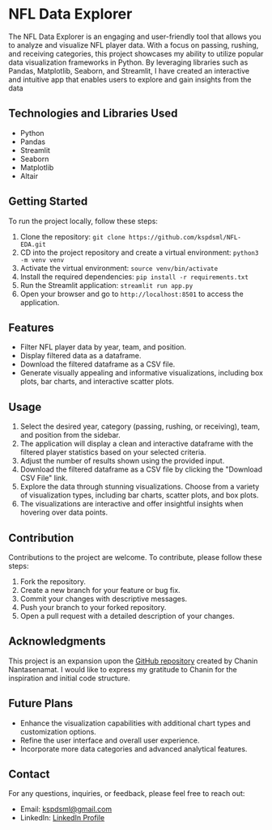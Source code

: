 # NFL Data Explorer

The NFL Data Explorer is an engaging and user-friendly tool that allows you to analyze and visualize NFL player data. With a focus on passing, rushing, and receiving categories, this project showcases my ability to utilize popular data visualization frameworks in Python. By leveraging libraries such as Pandas, Matplotlib, Seaborn, and Streamlit, I have created an interactive and intuitive app that enables users to explore and gain insights from the data

## Technologies and Libraries Used

- Python
- Pandas
- Streamlit
- Seaborn
- Matplotlib
- Altair

## Getting Started

To run the project locally, follow these steps:

1. Clone the repository: `git clone https://github.com/kspdsml/NFL-EDA.git`
2. CD into the project repository and create a virtual environment: `python3 -m venv venv`
3. Activate the virtual environment: `source venv/bin/activate`
4. Install the required dependencies: `pip install -r requirements.txt`
5. Run the Streamlit application: `streamlit run app.py`
6. Open your browser and go to `http://localhost:8501` to access the application.

## Features

- Filter NFL player data by year, team, and position.
- Display filtered data as a dataframe.
- Download the filtered dataframe as a CSV file.
- Generate visually appealing and informative visualizations, including box plots, bar charts, and interactive scatter plots.

## Usage

1. Select the desired year, category (passing, rushing, or receiving), team, and position from the sidebar.
2. The application will display a clean and interactive dataframe with the filtered player statistics based on your selected criteria.
3. Adjust the number of results shown using the provided input.
4. Download the filtered dataframe as a CSV file by clicking the "Download CSV File" link.
5. Explore the data through stunning visualizations. Choose from a variety of visualization types, including bar charts, scatter plots, and box plots.
6. The visualizations are interactive and offer insightful insights when hovering over data points.

## Contribution

Contributions to the project are welcome. To contribute, please follow these steps:

1. Fork the repository.
2. Create a new branch for your feature or bug fix.
3. Commit your changes with descriptive messages.
4. Push your branch to your forked repository.
5. Open a pull request with a detailed description of your changes.

## Acknowledgments

This project is an expansion upon the [GitHub repository](https://github.com/dataprofessor/code/tree/master/streamlit/part9) created by Chanin Nantasenamat. I would like to express my gratitude to Chanin for the inspiration and initial code structure.

## Future Plans

- Enhance the visualization capabilities with additional chart types and customization options.
- Refine the user interface and overall user experience.
- Incorporate more data categories and advanced analytical features.

## Contact

For any questions, inquiries, or feedback, please feel free to reach out:

- Email: kspdsml@gmail.com
- LinkedIn: [LinkedIn Profile](https://www.linkedin.com/in/kspdsml/)
